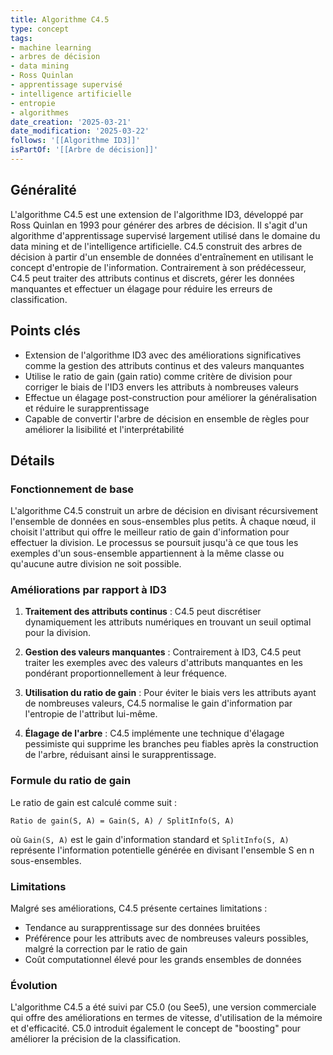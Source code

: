 ```yaml
---
title: Algorithme C4.5
type: concept
tags:
- machine learning
- arbres de décision
- data mining
- Ross Quinlan
- apprentissage supervisé
- intelligence artificielle
- entropie
- algorithmes
date_creation: '2025-03-21'
date_modification: '2025-03-22'
follows: '[[Algorithme ID3]]'
isPartOf: '[[Arbre de décision]]'
---
```

## Généralité

L'algorithme C4.5 est une extension de l'algorithme ID3, développé par Ross Quinlan en 1993 pour générer des arbres de décision. Il s'agit d'un algorithme d'apprentissage supervisé largement utilisé dans le domaine du data mining et de l'intelligence artificielle. C4.5 construit des arbres de décision à partir d'un ensemble de données d'entraînement en utilisant le concept d'entropie de l'information. Contrairement à son prédécesseur, C4.5 peut traiter des attributs continus et discrets, gérer les données manquantes et effectuer un élagage pour réduire les erreurs de classification.

## Points clés

- Extension de l'algorithme ID3 avec des améliorations significatives comme la gestion des attributs continus et des valeurs manquantes
- Utilise le ratio de gain (gain ratio) comme critère de division pour corriger le biais de l'ID3 envers les attributs à nombreuses valeurs
- Effectue un élagage post-construction pour améliorer la généralisation et réduire le surapprentissage
- Capable de convertir l'arbre de décision en ensemble de règles pour améliorer la lisibilité et l'interprétabilité

## Détails

### Fonctionnement de base

L'algorithme C4.5 construit un arbre de décision en divisant récursivement l'ensemble de données en sous-ensembles plus petits. À chaque nœud, il choisit l'attribut qui offre le meilleur ratio de gain d'information pour effectuer la division. Le processus se poursuit jusqu'à ce que tous les exemples d'un sous-ensemble appartiennent à la même classe ou qu'aucune autre division ne soit possible.

### Améliorations par rapport à ID3

1. **Traitement des attributs continus** : C4.5 peut discrétiser dynamiquement les attributs numériques en trouvant un seuil optimal pour la division.

2. **Gestion des valeurs manquantes** : Contrairement à ID3, C4.5 peut traiter les exemples avec des valeurs d'attributs manquantes en les pondérant proportionnellement à leur fréquence.

3. **Utilisation du ratio de gain** : Pour éviter le biais vers les attributs ayant de nombreuses valeurs, C4.5 normalise le gain d'information par l'entropie de l'attribut lui-même.

4. **Élagage de l'arbre** : C4.5 implémente une technique d'élagage pessimiste qui supprime les branches peu fiables après la construction de l'arbre, réduisant ainsi le surapprentissage.

### Formule du ratio de gain

Le ratio de gain est calculé comme suit :
```
Ratio de gain(S, A) = Gain(S, A) / SplitInfo(S, A)
```
où `Gain(S, A)` est le gain d'information standard et `SplitInfo(S, A)` représente l'information potentielle générée en divisant l'ensemble S en n sous-ensembles.

### Limitations

Malgré ses améliorations, C4.5 présente certaines limitations :
- Tendance au surapprentissage sur des données bruitées
- Préférence pour les attributs avec de nombreuses valeurs possibles, malgré la correction par le ratio de gain
- Coût computationnel élevé pour les grands ensembles de données

### Évolution

L'algorithme C4.5 a été suivi par C5.0 (ou See5), une version commerciale qui offre des améliorations en termes de vitesse, d'utilisation de la mémoire et d'efficacité. C5.0 introduit également le concept de "boosting" pour améliorer la précision de la classification.